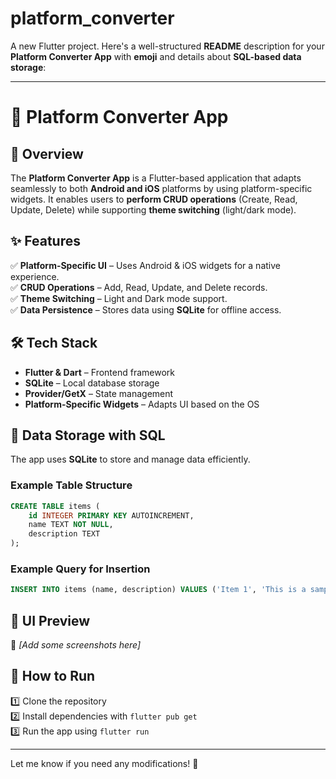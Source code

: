 # platform_converter

A new Flutter project.
Here's a well-structured **README** description for your **Platform Converter App** with **emoji** and details about **SQL-based data storage**:  

---

# 📱 Platform Converter App  

## 🚀 Overview  
The **Platform Converter App** is a Flutter-based application that adapts seamlessly to both **Android and iOS** platforms by using platform-specific widgets. It enables users to **perform CRUD operations** (Create, Read, Update, Delete) while supporting **theme switching** (light/dark mode).  

## ✨ Features  
✅ **Platform-Specific UI** – Uses Android & iOS widgets for a native experience.  
✅ **CRUD Operations** – Add, Read, Update, and Delete records.  
✅ **Theme Switching** – Light and Dark mode support.  
✅ **Data Persistence** – Stores data using **SQLite** for offline access.  

## 🛠️ Tech Stack  
- **Flutter & Dart** – Frontend framework  
- **SQLite** – Local database storage  
- **Provider/GetX** – State management  
- **Platform-Specific Widgets** – Adapts UI based on the OS  

## 📂 Data Storage with SQL  
The app uses **SQLite** to store and manage data efficiently.  
### Example Table Structure  
```sql
CREATE TABLE items (
    id INTEGER PRIMARY KEY AUTOINCREMENT,
    name TEXT NOT NULL,
    description TEXT
);
```
### Example Query for Insertion  
```sql
INSERT INTO items (name, description) VALUES ('Item 1', 'This is a sample item');
```

## 🎨 UI Preview  
📸 *[Add some screenshots here]*  

## 🔧 How to Run  
1️⃣ Clone the repository  
2️⃣ Install dependencies with `flutter pub get`  
3️⃣ Run the app using `flutter run`  

---

Let me know if you need any modifications! 🚀

